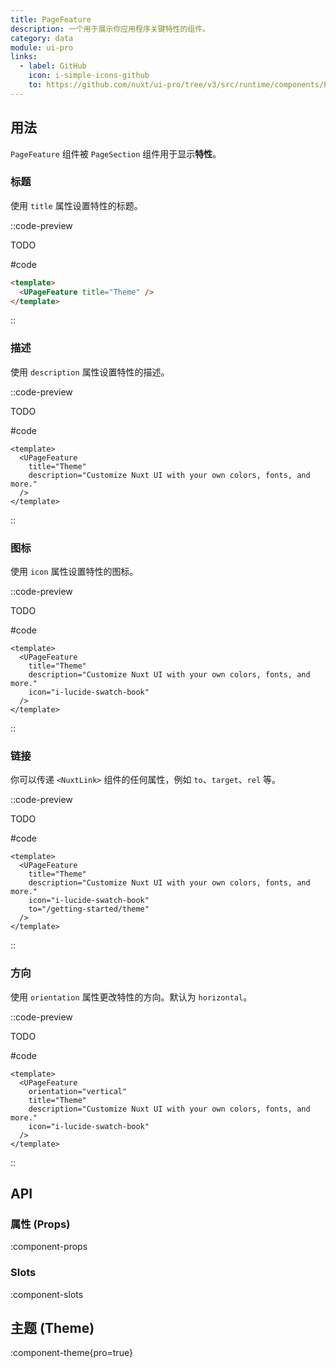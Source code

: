 ```yaml
---
title: PageFeature
description: 一个用于展示你应用程序关键特性的组件。
category: data
module: ui-pro
links:
  - label: GitHub
    icon: i-simple-icons-github
    to: https://github.com/nuxt/ui-pro/tree/v3/src/runtime/components/PageFeature.vue
---
```


## 用法

`PageFeature` 组件被 `PageSection` 组件用于显示**特性**。

### **标题**

使用 `title` 属性设置特性的标题。

::code-preview

TODO

#code
```html
<template>
  <UPageFeature title="Theme" />
</template>
```
::

### **描述**

使用 `description` 属性设置特性的描述。

::code-preview

TODO

#code
```vue
<template>
  <UPageFeature
    title="Theme"
    description="Customize Nuxt UI with your own colors, fonts, and more."
  />
</template>
```
::

### **图标**

使用 `icon` 属性设置特性的图标。

::code-preview

TODO

#code
```vue
<template>
  <UPageFeature
    title="Theme"
    description="Customize Nuxt UI with your own colors, fonts, and more."
    icon="i-lucide-swatch-book"
  />
</template>
```
::

### **链接**

你可以传递 `<NuxtLink>` 组件的任何属性，例如 `to`、`target`、`rel` 等。

::code-preview

TODO

#code
```vue
<template>
  <UPageFeature
    title="Theme"
    description="Customize Nuxt UI with your own colors, fonts, and more."
    icon="i-lucide-swatch-book"
    to="/getting-started/theme"
  />
</template>
```
::

### **方向**

使用 `orientation` 属性更改特性的方向。默认为 `horizontal`。

::code-preview

TODO

#code
```vue
<template>
  <UPageFeature
    orientation="vertical"
    title="Theme"
    description="Customize Nuxt UI with your own colors, fonts, and more."
    icon="i-lucide-swatch-book"
  />
</template>
```
::

## API

### 属性 (Props)

:component-props

### Slots

:component-slots

## 主题 (Theme)

:component-theme{pro=true}
